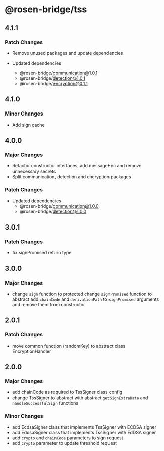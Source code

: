 # @rosen-bridge/tss

## 4.1.1

### Patch Changes

- Remove unused packages and update dependencies

- Updated dependencies
  - @rosen-bridge/communication@1.0.1
  - @rosen-bridge/detection@1.0.1
  - @rosen-bridge/encryption@0.1.1

## 4.1.0

### Minor Changes

- Add sign cache

## 4.0.0

### Major Changes

- Refactor constructor interfaces, add messageEnc and remove unnecessary secrets
- Split communication, detection and encryption packages

### Patch Changes

- Updated dependencies
  - @rosen-bridge/communication@1.0.0
  - @rosen-bridge/detection@1.0.0

## 3.0.1

### Patch Changes

- fix signPromised return type

## 3.0.0

### Major Changes

- change `sign` function to protected
  change `signPromised` function to abstract
  add `chainCode` and `derivationPath` to `signPromised` arguments and remove them from constructor

## 2.0.1

### Patch Changes

- move common function (randomKey) to abstract class EncryptionHandler

## 2.0.0

### Major Changes

- add chainCode as required to TssSigner class config
- change TssSigner to abstract with abstract `getSignExtraData` and `handleSuccessfulSign` functions

### Minor Changes

- add EcdsaSigner class that implements TssSigner with ECDSA signer
- add EddsaSigner class that implements TssSigner with EdDSA signer
- add `crypto` and `chainCode` parameters to sign request
- add `crypto` parameter to update threshold request
